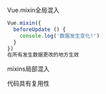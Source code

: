 Vue.mixin全局混入

```js
Vue.mixin({
  beforeUpdate () {
    console.log('数据发生变化!')
  }
})
在所有发生数据更改的地方生效
```



mixins局部混入

代码具有复用性

